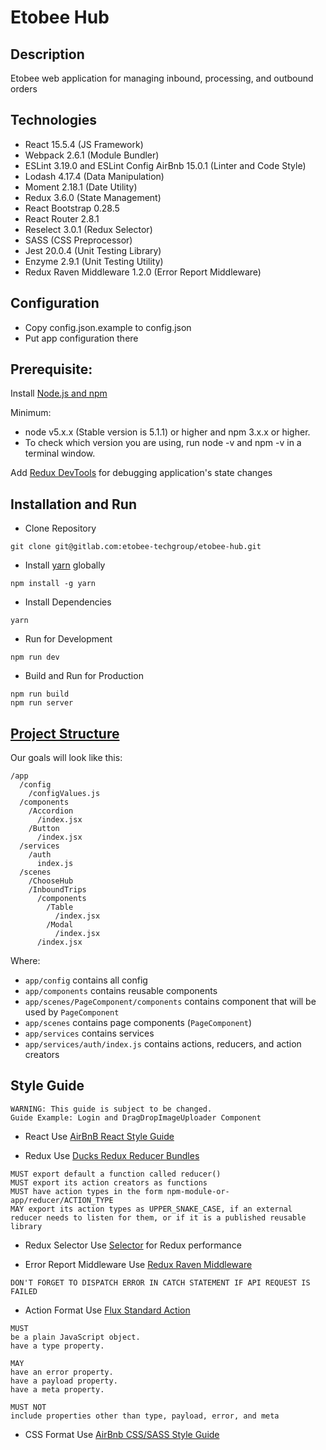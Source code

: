 # Etobee Hub

## Description

Etobee web application for managing inbound, processing, and outbound orders 

## Technologies
- React 15.5.4 (JS Framework)
- Webpack 2.6.1 (Module Bundler)
- ESLint 3.19.0 and ESLint Config AirBnb 15.0.1 (Linter and Code Style)
- Lodash 4.17.4 (Data Manipulation)
- Moment 2.18.1 (Date Utility)
- Redux 3.6.0 (State Management)
- React Bootstrap 0.28.5
- React Router 2.8.1
- Reselect 3.0.1 (Redux Selector)
- SASS (CSS Preprocessor)
- Jest 20.0.4 (Unit Testing Library)
- Enzyme 2.9.1 (Unit Testing Utility)
- Redux Raven Middleware 1.2.0 (Error Report Middleware)

## Configuration

- Copy config.json.example to config.json
- Put app configuration there

## Prerequisite:

Install [Node.js and npm](https://nodejs.org/en/)

Minimum:
- node v5.x.x (Stable version is 5.1.1) or higher and npm 3.x.x or higher.
- To check which version you are using, run node -v and npm -v in a terminal window.

Add [Redux DevTools](https://chrome.google.com/webstore/detail/redux-devtools/lmhkpmbekcpmknklioeibfkpmmfibljd?hl=en) for debugging application's state changes

## Installation and Run

- Clone Repository
```
git clone git@gitlab.com:etobee-techgroup/etobee-hub.git
```

- Install [yarn](https://yarnpkg.com/en/) globally
```
npm install -g yarn
```

- Install Dependencies
```
yarn
```

- Run for Development
```
npm run dev
```

- Build and Run for Production
```
npm run build
npm run server
```

## [Project Structure](https://medium.com/@alexmngn/how-to-better-organize-your-react-applications-2fd3ea1920f1)

Our goals will look like this:
```
/app
  /config
    /configValues.js
  /components
    /Accordion
      /index.jsx
    /Button
      /index.jsx
  /services
    /auth
      index.js
  /scenes
    /ChooseHub
    /InboundTrips
      /components
        /Table
          /index.jsx
        /Modal
          /index.jsx
      /index.jsx
```
Where:
- `app/config` contains all config
- `app/components` contains reusable components
- `app/scenes/PageComponent/components` contains component that will be used by `PageComponent`
- `app/scenes` contains page components (`PageComponent`)
- `app/services` contains services
- `app/services/auth/index.js` contains actions, reducers, and action creators



## Style Guide

```
WARNING: This guide is subject to be changed.
Guide Example: Login and DragDropImageUploader Component
```

- React
Use [AirBnB React Style Guide](https://github.com/airbnb/javascript/tree/master/react#alignment)

- Redux
Use [Ducks Redux Reducer Bundles](https://github.com/erikras/ducks-modular-redux)
```
MUST export default a function called reducer()
MUST export its action creators as functions
MUST have action types in the form npm-module-or-app/reducer/ACTION_TYPE
MAY export its action types as UPPER_SNAKE_CASE, if an external reducer needs to listen for them, or if it is a published reusable library
```

- Redux Selector
Use [Selector](https://github.com/reactjs/reselect) for Redux performance

- Error Report Middleware Use [Redux Raven Middleware](https://github.com/captbaritone/raven-for-redux)

```
DON'T FORGET TO DISPATCH ERROR IN CATCH STATEMENT IF API REQUEST IS FAILED
```

- Action Format
Use [Flux Standard Action](https://github.com/acdlite/flux-standard-action)

```
MUST
be a plain JavaScript object.
have a type property.
```
```
MAY
have an error property.
have a payload property.
have a meta property.
```
```
MUST NOT
include properties other than type, payload, error, and meta
```

- CSS Format
Use [AirBnb CSS/SASS Style Guide](https://github.com/airbnb/css)